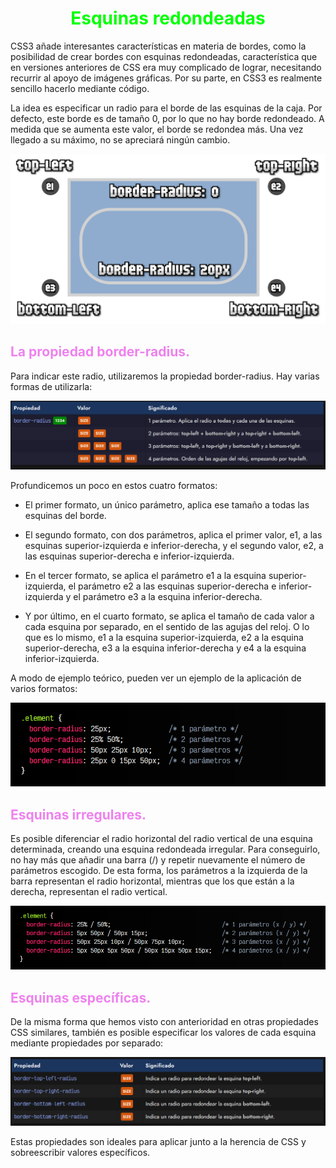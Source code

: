 # <span style="color:lime"><center>Esquinas redondeadas</center></span>

CSS3 añade interesantes características en materia de bordes, como la posibilidad de crear bordes con esquinas redondeadas, característica que en versiones anteriores de CSS era muy complicado de lograr, necesitando recurrir al apoyo de imágenes gráficas. Por su parte, en CSS3 es realmente sencillo hacerlo mediante código.

La idea es especificar un radio para el borde de las esquinas de la caja. Por defecto, este borde es de tamaño 0, por lo que no hay borde redondeado. A medida que se aumenta este valor, el borde se redondea más. Una vez llegado a su máximo, no se apreciará ningún cambio.

![alt text](./imagenes-esquinas-redondeadas/corners.png)

## <span style="color:violet">La propiedad border-radius.</span>
Para indicar este radio, utilizaremos la propiedad border-radius. Hay varias formas de utilizarla:

![alt text](./imagenes-esquinas-redondeadas/image.png)

Profundicemos un poco en estos cuatro formatos:

   - El primer formato, un único parámetro, aplica ese tamaño a todas las esquinas del borde.

   - El segundo formato, con dos parámetros, aplica el primer valor, e1, a las esquinas superior-izquierda e inferior-derecha, y el segundo valor, e2, a las esquinas superior-derecha e inferior-izquierda.

   - En el tercer formato, se aplica el parámetro e1 a la esquina superior-izquierda, el parámetro e2 a las esquinas superior-derecha e inferior-izquierda y el parámetro e3 a la esquina inferior-derecha.

   - Y por último, en el cuarto formato, se aplica el tamaño de cada valor a cada esquina por separado, en el sentido de las agujas del reloj. O lo que es lo mismo, e1 a la esquina superior-izquierda, e2 a la esquina superior-derecha, e3 a la esquina inferior-derecha y e4 a la esquina inferior-izquierda.

A modo de ejemplo teórico, pueden ver un ejemplo de la aplicación de varios formatos:

![alt text](./imagenes-esquinas-redondeadas/image-1.png)

## <span style="color:violet">Esquinas irregulares.</span>
Es posible diferenciar el radio horizontal del radio vertical de una esquina determinada, creando una esquina redondeada irregular. Para conseguirlo, no hay más que añadir una barra (/) y repetir nuevamente el número de parámetros escogido. De esta forma, los parámetros a la izquierda de la barra representan el radio horizontal, mientras que los que están a la derecha, representan el radio vertical.

![alt text](./imagenes-esquinas-redondeadas/image-2.png)

## <span style="color:violet">Esquinas específicas.</span>
De la misma forma que hemos visto con anterioridad en otras propiedades CSS similares, también es posible especificar los valores de cada esquina mediante propiedades por separado:

![alt text](./imagenes-esquinas-redondeadas/image-3.png)

Estas propiedades son ideales para aplicar junto a la herencia de CSS y sobreescribir valores específicos.